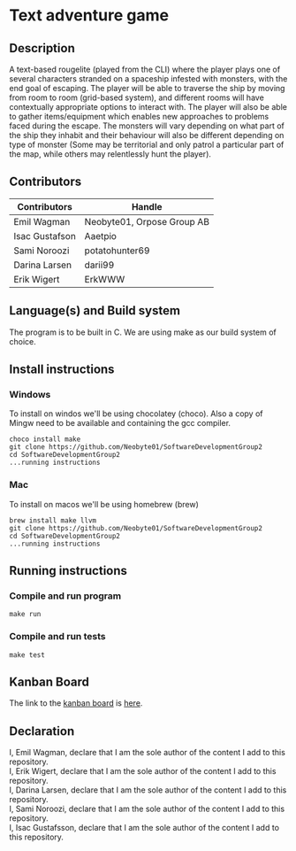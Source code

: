# Text adventure game

## Description
A text-based rougelite (played from the CLI) where the player plays one of several characters stranded on a spaceship infested with monsters, with the end goal of escaping.
The player will be able to traverse the ship by moving from room to room (grid-based system), and different rooms will have contextually appropriate options to interact with. The player will also be able to gather items/equipment which enables new approaches to problems faced during the escape. The monsters will vary depending on what part of the ship they inhabit and their behaviour will also be different depending on type of monster (Some may be territorial and only patrol a particular part of the map, while others may relentlessly hunt the player).

## Contributors
| Contributors   | Handle                     |
| -------------- | -------------------------- |
| Emil Wagman    | Neobyte01, Orpose Group AB |
| Isac Gustafson | Aaetpio                    |
| Sami Noroozi   | potatohunter69             |
| Darina Larsen  | darii99                    |
| Erik Wigert    | ErkWWW                     |

## Language(s) and Build system
The program is to be built in C. We are using make as our build system of choice.

## Install instructions

### Windows
To install on windos we'll be using chocolatey (choco). Also a copy of Mingw need to be available and containing the gcc compiler.

    choco install make
    git clone https://github.com/Neobyte01/SoftwareDevelopmentGroup2
    cd SoftwareDevelopmentGroup2
    ...running instructions

### Mac
To install on macos we'll be using homebrew (brew)

    brew install make llvm
    git clone https://github.com/Neobyte01/SoftwareDevelopmentGroup2
    cd SoftwareDevelopmentGroup2
    ...running instructions

## Running instructions

### Compile and run program
    make run

### Compile and run tests
    make test


## Kanban Board
The link to the [kanban board](https://github.com/users/Neobyte01/projects/1/views/1) is [here](https://github.com/users/Neobyte01/projects/1/views/1).

## Declaration
I, Emil Wagman, declare that I am the sole author of the content I add to this repository. <br>
I, Erik Wigert, declare that I am the sole author of the content I add to this repository. <br>
I, Darina Larsen, declare that I am the sole author of the content I add to this repository. <br>
I, Sami Noroozi, declare that I am the sole author of the content I add to this repository. <br>
I, Isac Gustafsson, declare that I am the sole author of the content I add to this repository. <br>

